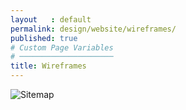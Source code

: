 ```yaml
---
layout   : default
permalink: design/website/wireframes/
published: true
# Custom Page Variables
# ─────────────────────
title: Wireframes
---
```

<div class="container">
    <img src="{{ site.baseurl }}/images/Wireframe_Website.png" alt="Sitemap" >
</div>